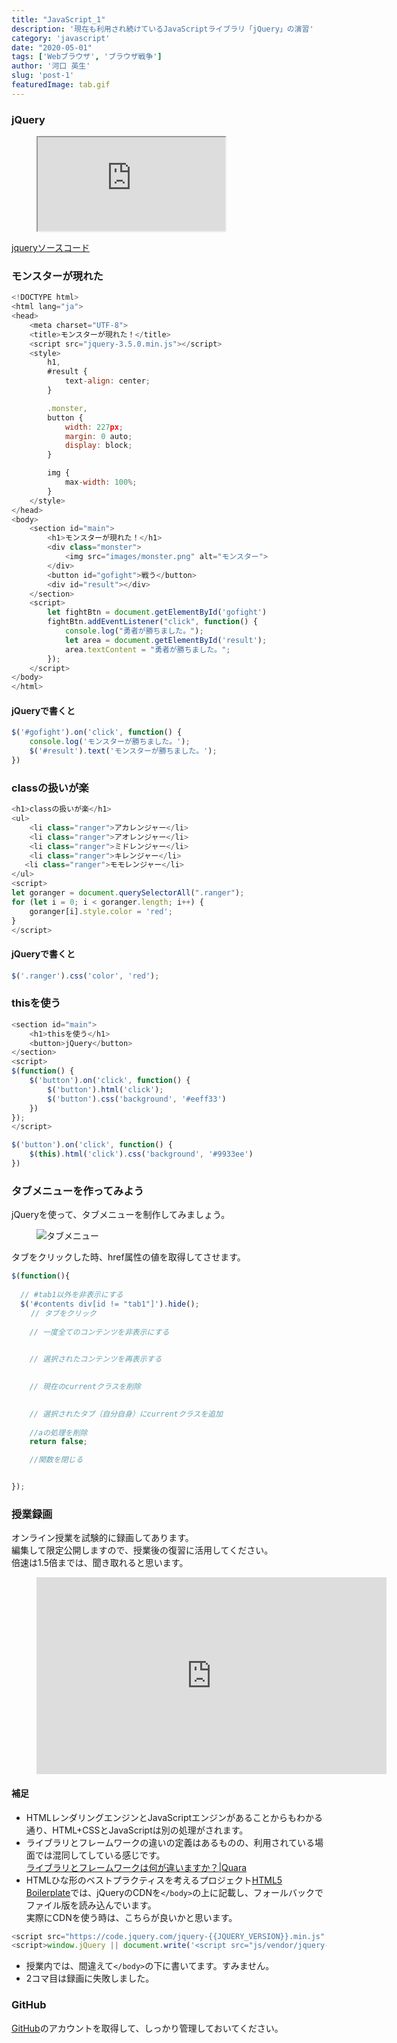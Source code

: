 ```yaml
---
title: "JavaScript_1"
description: '現在も利用され続けているJavaScriptライブラリ「jQuery」の演習'
category: 'javascript'
date: "2020-05-01"
tags: ['Webブラウザ', 'ブラウザ戦争']
author: '河口 英生'
slug: 'post-1'
featuredImage: tab.gif
---
```

<h3 class="title is-5" >jQuery</h3>
<figure class="is-fullwidth slide">
  <iframe src="https://drive.google.com/file/d/1dm6vOaAE_49Oo-5b0rUBkLZOm1l8lXFS/preview"></iframe>
</figure>

[jqueryソースコード](https://drive.google.com/open?id=17LSj9m-K_G2d-LX3H-MERdCbILl6DxjP)


<h3 class="title is-5" >モンスターが現れた</h3>

```javascript
<!DOCTYPE html>
<html lang="ja">
<head>
    <meta charset="UTF-8">
    <title>モンスターが現れた！</title>
    <script src="jquery-3.5.0.min.js"></script>
    <style>
        h1,
        #result {
            text-align: center;
        }

        .monster,
        button {
            width: 227px;
            margin: 0 auto;
            display: block;
        }

        img {
            max-width: 100%;
        }
    </style>
</head>
<body>
    <section id="main">
        <h1>モンスターが現れた！</h1>
        <div class="monster">
            <img src="images/monster.png" alt="モンスター">
        </div>
        <button id="gofight">戦う</button>
        <div id="result"></div>
    </section>
    <script>
        let fightBtn = document.getElementById('gofight')
        fightBtn.addEventListener("click", function() {
            console.log("勇者が勝ちました。");
            let area = document.getElementById('result');
            area.textContent = "勇者が勝ちました。";
        });
    </script>
</body>
</html>
```

<h4 class="title is-6" >jQueryで書くと</h4>

```javascript
$('#gofight').on('click', function() {
    console.log('モンスターが勝ちました。');
    $('#result').text('モンスターが勝ちました。');
})
```

<h3 class="title is-5" >classの扱いが楽</h3>

```javascript
<h1>classの扱いが楽</h1>
<ul>
    <li class="ranger">アカレンジャー</li>
    <li class="ranger">アオレンジャー</li>
    <li class="ranger">ミドレンジャー</li>
    <li class="ranger">キレンジャー</li>
   <li class="ranger">モモレンジャー</li>
</ul>
<script>
let goranger = document.querySelectorAll(".ranger");
for (let i = 0; i < goranger.length; i++) {
    goranger[i].style.color = 'red';
}
</script>
```

<h4 class="title is-6" >jQueryで書くと</h4>

```javascript
$('.ranger').css('color', 'red');
```
<h3 class="title is-5" >thisを使う</h3>

```javascript
<section id="main">
    <h1>thisを使う</h1>
    <button>jQuery</button>
</section>
<script>
$(function() {
    $('button').on('click', function() {
        $('button').html('click');
        $('button').css('background', '#eeff33')
    })
});
</script>
```

```javascript
$('button').on('click', function() {
    $(this).html('click').css('background', '#9933ee')
})
```

<h3 class="title is-5" >タブメニューを作ってみよう</h3>

jQueryを使って、タブメニューを制作してみましょう。

<figure class="is-fullwidth">

![タブメニュー](https://drive.google.com/uc?export=view&id=1CwhwbQHOFcJhUOIPYNweoISbHAjiIYQZ)

</figure>

タブをクリックした時、href属性の値を取得してさせます。

```javascript
$(function(){
  
  // #tab1以外を非表示にする
  $('#contents div[id != "tab1"]').hide();
　　 // タブをクリック
  
    // 一度全てのコンテンツを非表示にする
    

    // 選択されたコンテンツを再表示する
    

    // 現在のcurrentクラスを削除
    

    // 選択されたタブ（自分自身）にcurrentクラスを追加
    
    //aの処理を削除
    return false;

    //関数を閉じる


});
```
<h3 class="title is-5" >授業録画</h3>

オンライン授業を試験的に録画してあります。  
編集して限定公開しますので、授業後の復習に活用してください。  
倍速は1.5倍までは、聞き取れると思います。

<figure class="is-fullwidth movie">
<iframe width="560" height="315" src="https://www.youtube.com/embed/A320FF30-9M" frameborder="0" allow="accelerometer; autoplay; encrypted-media; gyroscope; picture-in-picture" allowfullscreen></iframe>
</figure>

<h4 class="title is-6">補足</h4>

+ HTMLレンダリングエンジンとJavaScriptエンジンがあることからもわかる通り、HTML+CSSとJavaScriptは別の処理がされます。
+ ライブラリとフレームワークの違いの定義はあるものの、利用されている場面では混同してしている感じです。  
[ライブラリとフレームワークは何が違いますか？|Quara](https://jp.quora.com/ライブラリとフレームワークは何が違いますか)
+ HTMLひな形のベストプラクティスを考えるプロジェクト[HTML5 Boilerplate](https://html5boilerplate.com/)では、jQueryのCDNを`</body>`の上に記載し、フォールバックでファイル版を読み込んでいます。  
実際にCDNを使う時は、こちらが良いかと思います。
```javascript
<script src="https://code.jquery.com/jquery-{{JQUERY_VERSION}}.min.js" integrity="{{JQUERY_SRI_HASH}}" crossorigin="anonymous"></script>
<script>window.jQuery || document.write('<script src="js/vendor/jquery-{{JQUERY_VERSION}}.min.js"><\/script>')</script>
```
+ 授業内では、間違えて`</body>`の下に書いてます。すみません。
+ 2コマ目は録画に失敗しました。

<h3 class="title is-5" >GitHub</h3>

[GitHub](https://github.co.jp/)のアカウントを取得して、しっかり管理しておいてください。